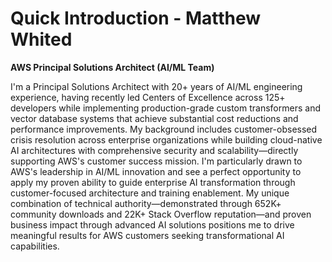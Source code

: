 # Quick Introduction - Matthew Whited
**AWS Principal Solutions Architect (AI/ML Team)**

I'm a Principal Solutions Architect with 20+ years of AI/ML engineering experience, having recently led Centers of Excellence across 125+ developers while implementing production-grade custom transformers and vector database systems that achieve substantial cost reductions and performance improvements. My background includes customer-obsessed crisis resolution across enterprise organizations while building cloud-native AI architectures with comprehensive security and scalability—directly supporting AWS's customer success mission. I'm particularly drawn to AWS's leadership in AI/ML innovation and see a perfect opportunity to apply my proven ability to guide enterprise AI transformation through customer-focused architecture and training enablement. My unique combination of technical authority—demonstrated through 652K+ community downloads and 22K+ Stack Overflow reputation—and proven business impact through advanced AI solutions positions me to drive meaningful results for AWS customers seeking transformational AI capabilities.